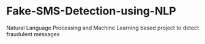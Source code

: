 # Fake-SMS-Detection-using-NLP
Natural Language Processing and Machine Learning based project to detect fraudulent messages
